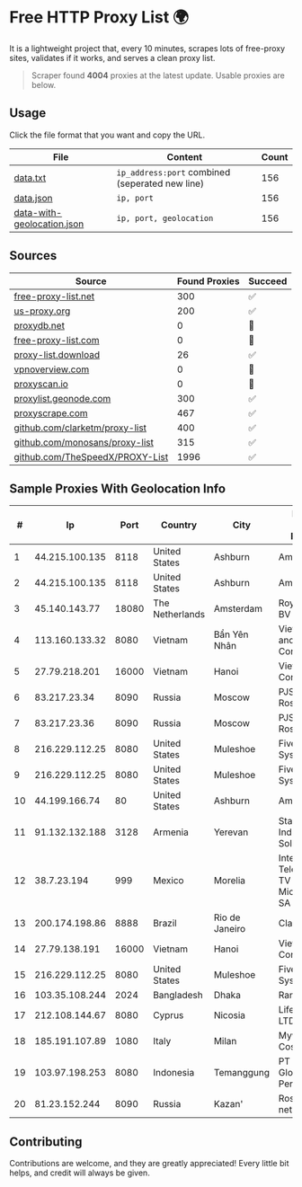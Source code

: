 
# Free HTTP Proxy List 🌍

It is a lightweight project that, every 10 minutes, scrapes lots of free-proxy sites, validates if it works, and serves a clean proxy list.


> Scraper found **4004** proxies at the latest update. Usable proxies are below.

## Usage

Click the file format that you want and copy the URL.


|File|Content|Count|
|----|-------|-----|
|[data.txt](https://raw.githubusercontent.com/themiralay/Proxy-List-World/master/data.txt)|`ip_address:port` combined (seperated new line)|156|
|[data.json](https://raw.githubusercontent.com/themiralay/Proxy-List-World/master/data.json)|`ip, port`|156|
|[data-with-geolocation.json](https://raw.githubusercontent.com/themiralay/Proxy-List-World/master/data-with-geolocation.json)|`ip, port, geolocation`|156|

## Sources

|Source|Found Proxies|Succeed|
|------|-------------|-------|
|[free-proxy-list.net](https://free-proxy-list.net)|300|✅|
|[us-proxy.org](https://www.us-proxy.org)|200|✅|
|[proxydb.net](http://proxydb.net)|0|🚫|
|[free-proxy-list.com](https://free-proxy-list.com/?page=&port=&type%5B%5D=http&type%5B%5D=https&up_time=0&search=Search)|0|🚫|
|[proxy-list.download](https://www.proxy-list.download/HTTP)|26|✅|
|[vpnoverview.com](https://vpnoverview.com/privacy/anonymous-browsing/free-proxy-servers)|0|🚫|
|[proxyscan.io](https://www.proxyscan.io)|0|🚫|
|[proxylist.geonode.com](https://proxylist.geonode.com/api/proxy-list?limit=300&page=1&sort_by=lastChecked&sort_type=desc&protocols=http,https)|300|✅|
|[proxyscrape.com](https://api.proxyscrape.com/v2/?request=displayproxies&protocol=http&timeout=10000&country=all&ssl=all&anonymity=all)|467|✅|
|[github.com/clarketm/proxy-list](https://raw.githubusercontent.com/clarketm/proxy-list/master/proxy-list-raw.txt)|400|✅|
|[github.com/monosans/proxy-list](https://raw.githubusercontent.com/monosans/proxy-list/main/proxies/http.txt)|315|✅|
|[github.com/TheSpeedX/PROXY-List](https://raw.githubusercontent.com/TheSpeedX/PROXY-List/master/http.txt)|1996|✅|


## Sample Proxies With Geolocation Info

|#|Ip|Port|Country|City|Internet Service Provider|
|-|--|----|-------|----|-------------------------|
|1|44.215.100.135|8118|United States|Ashburn|Amazon.com|
|2|44.215.100.135|8118|United States|Ashburn|Amazon.com|
|3|45.140.143.77|18080|The Netherlands|Amsterdam|RoyaleHosting BV|
|4|113.160.133.32|8080|Vietnam|Bẩn Yên Nhân|VietNam Post and Telecom Corporation|
|5|27.79.218.201|16000|Vietnam|Hanoi|Viettel Corporation|
|6|83.217.23.34|8090|Russia|Moscow|PJSC Rostelecom|
|7|83.217.23.36|8090|Russia|Moscow|PJSC Rostelecom|
|8|216.229.112.25|8080|United States|Muleshoe|Five Area Systems, LLC|
|9|216.229.112.25|8080|United States|Muleshoe|Five Area Systems, LLC|
|10|44.199.166.74|80|United States|Ashburn|Amazon.com|
|11|91.132.132.188|3128|Armenia|Yerevan|Stark Industries Solutions LTD|
|12|38.7.23.194|999|Mexico|Morelia|Internet Telefonia Y TV De Michoacan SA De CV|
|13|200.174.198.86|8888|Brazil|Rio de Janeiro|Claro S.A|
|14|27.79.138.191|16000|Vietnam|Hanoi|Viettel Corporation|
|15|216.229.112.25|8080|United States|Muleshoe|Five Area Systems, LLC|
|16|103.35.108.244|2024|Bangladesh|Dhaka|Ranks ITT|
|17|212.108.144.67|8080|Cyprus|Nicosia|Lifecell Digital LTD|
|18|185.191.107.89|1080|Italy|Milan|Mywic Costumers|
|19|103.97.198.253|8080|Indonesia|Temanggung|PT Borneo Global Persada|
|20|81.23.152.244|8090|Russia|Kazan'|Rostelecom networks|



## Contributing

Contributions are welcome, and they are greatly appreciated! Every
little bit helps, and credit will always be given.


